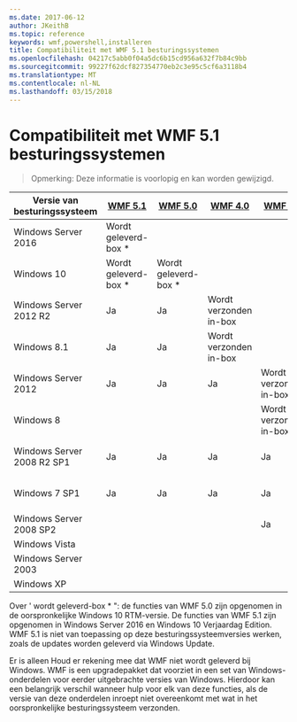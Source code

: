 ```yaml
---
ms.date: 2017-06-12
author: JKeithB
ms.topic: reference
keywords: wmf,powershell,installeren
title: Compatibiliteit met WMF 5.1 besturingssystemen
ms.openlocfilehash: 04217c5abb0f04a5dc6b15cd956a632f7b84c9bb
ms.sourcegitcommit: 99227f62dcf827354770eb2c3e95c5cf6a3118b4
ms.translationtype: MT
ms.contentlocale: nl-NL
ms.lasthandoff: 03/15/2018
---
```

# <a name="wmf-51-operating-system-compatibility"></a>Compatibiliteit met WMF 5.1 besturingssystemen #

> Opmerking: Deze informatie is voorlopig en kan worden gewijzigd.

| Versie van besturingssysteem | [WMF 5.1](https://aka.ms/wmf51download) | [WMF 5.0](https://aka.ms/wmf5download) | [WMF 4.0](https://aka.ms/wmf4download) |  [WMF 3.0](https://aka.ms/wmf3download) | [WMF 2.0](https://aka.ms/wmf2download) |
| ------------------------ | ----------- | ----------- | ----------- | ------------ |  ------------- |
| Windows Server 2016 | Wordt geleverd-box * |  |  |  |  |
| Windows 10 | Wordt geleverd-box * | Wordt geleverd-box *  | | | |  
| Windows Server 2012 R2| Ja | Ja | Wordt verzonden in-box |  |  |
| Windows 8.1 | Ja | Ja |  Wordt verzonden in-box |  |  |
| Windows Server 2012 | Ja | Ja | Ja |  Wordt verzonden in-box | |
| Windows 8 |  |  |  | Wordt verzonden in-box | |
| Windows Server 2008 R2 SP1 | Ja | Ja | Ja |  Ja| Wordt verzonden in-box |
| Windows 7 SP1  | Ja | Ja | Ja | Ja | Wordt verzonden in-box |
| Windows Server 2008 SP2 | | | | Ja | Ja |
| Windows Vista | | | | | Ja |
| Windows Server 2003| | | |  | Ja |
| Windows XP | | | |  | Ja |


Over ' wordt geleverd-box * ": de functies van WMF 5.0 zijn opgenomen in de oorspronkelijke Windows 10 RTM-versie.
De functies van WMF 5.1 zijn opgenomen in Windows Server 2016 en Windows 10 Verjaardag Edition. WMF 5.1 is niet van toepassing op deze besturingssysteemversies werken, zoals de updates worden geleverd via Windows Update.


Er is alleen Houd er rekening mee dat WMF niet wordt geleverd bij Windows. WMF is een upgradepakket dat voorziet in een set van Windows-onderdelen voor eerder uitgebrachte versies van Windows. Hierdoor kan een belangrijk verschil wanneer hulp voor elk van deze functies, als de versie van deze onderdelen inroept niet overeenkomt met wat in het oorspronkelijke besturingssysteem verzonden.

